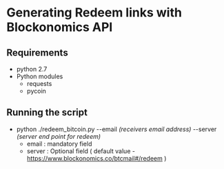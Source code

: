 # Generating Redeem links with Blockonomics API
## Requirements
* python 2.7
* Python modules
  * requests
  * pycoin

## Running the script
* python ./redeem_bitcoin.py --email *(receivers email address)* --server *(server end point for redeem)*
  * email : mandatory field
  * server : Optional field ( default value - https://www.blockonomics.co/btcmail#/redeem )
